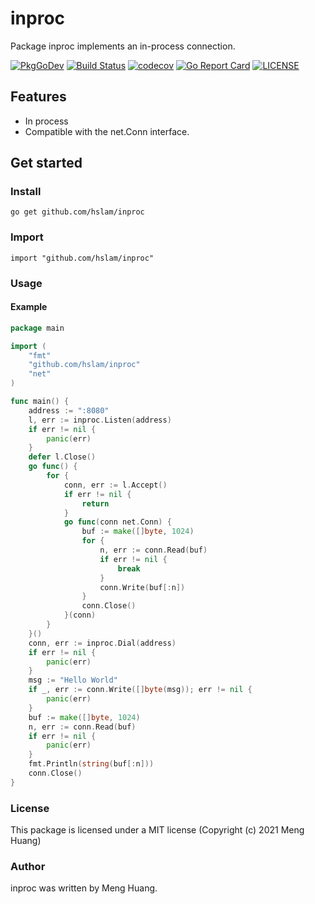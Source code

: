 # inproc
Package inproc implements an in-process connection.

[![PkgGoDev](https://pkg.go.dev/badge/github.com/hslam/inproc)](https://pkg.go.dev/github.com/hslam/inproc)
[![Build Status](https://github.com/hslam/inproc/workflows/build/badge.svg)](https://github.com/hslam/inproc/actions)
[![codecov](https://codecov.io/gh/hslam/inproc/branch/master/graph/badge.svg)](https://codecov.io/gh/hslam/inproc)
[![Go Report Card](https://goreportcard.com/badge/github.com/hslam/inproc)](https://goreportcard.com/report/github.com/hslam/inproc)
[![LICENSE](https://img.shields.io/github/license/hslam/inproc.svg?style=flat-square)](https://github.com/hslam/inproc/blob/master/LICENSE)

## Features

* In process
* Compatible with the net.Conn interface.

## Get started

### Install
```
go get github.com/hslam/inproc
```

### Import
```
import "github.com/hslam/inproc"
```

### Usage
#### Example
```go
package main

import (
	"fmt"
	"github.com/hslam/inproc"
	"net"
)

func main() {
	address := ":8080"
	l, err := inproc.Listen(address)
	if err != nil {
		panic(err)
	}
	defer l.Close()
	go func() {
		for {
			conn, err := l.Accept()
			if err != nil {
				return
			}
			go func(conn net.Conn) {
				buf := make([]byte, 1024)
				for {
					n, err := conn.Read(buf)
					if err != nil {
						break
					}
					conn.Write(buf[:n])
				}
				conn.Close()
			}(conn)
		}
	}()
	conn, err := inproc.Dial(address)
	if err != nil {
		panic(err)
	}
	msg := "Hello World"
	if _, err := conn.Write([]byte(msg)); err != nil {
		panic(err)
	}
	buf := make([]byte, 1024)
	n, err := conn.Read(buf)
	if err != nil {
		panic(err)
	}
	fmt.Println(string(buf[:n]))
	conn.Close()
}
```

### License
This package is licensed under a MIT license (Copyright (c) 2021 Meng Huang)


### Author
inproc was written by Meng Huang.


